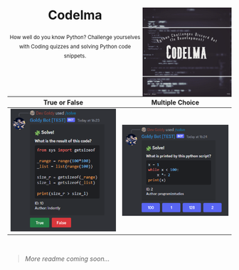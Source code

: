 <div align="center">

  <img align="right" src="./assets/in_development.png" width="200px">

  # Codelma

  <sub>How well do you know Python? Challenge yourselves with Coding quizzes and solving Python code snippets.</sub>


  **True or False**          | **Multiple Choice**
  :-------------------------:|:-------------------------:
  <img src="./assets/true_false_1.png" width="260px"> | <img src="./assets/multiple_choice_1.png" width="260px">

</div>

<br>

> *More readme coming soon...*
